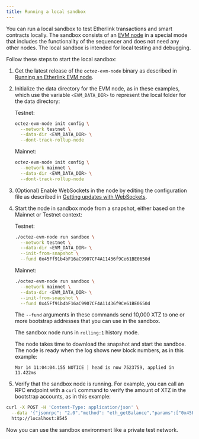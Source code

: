 ```yaml
---
title: Running a local sandbox
---
```


You can run a local sandbox to test Etherlink transactions and smart contracts locally.
The sandbox consists of an [EVM node](/network/evm-nodes) in a special mode that includes the functionality of the sequencer and does not need any other nodes.
The local sandbox is intended for local testing and debugging.

Follow these steps to start the local sandbox:

1. Get the latest release of the `octez-evm-node` binary as described in [Running an Etherlink EVM node](/network/evm-nodes).

1. Initialize the data directory for the EVM node, as in these examples, which use the variable `<EVM_DATA_DIR>` to represent the local folder for the data directory:

   Testnet:

   ```bash
   octez-evm-node init config \
     --network testnet \
     --data-dir <EVM_DATA_DIR> \
     --dont-track-rollup-node
   ```

   Mainnet:

   ```bash
   octez-evm-node init config \
     --network mainnet \
     --data-dir <EVM_DATA_DIR> \
     --dont-track-rollup-node
   ```

1. (Optional) Enable WebSockets in the node by editing the configuration file as described in [Getting updates with WebSockets](/building-on-etherlink/websockets).

1. Start the node in sandbox mode from a snapshot, either based on the Mainnet or Testnet context:

   Testnet:

   ```bash
   ./octez-evm-node run sandbox \
     --network testnet \
     --data-dir <EVM_DATA_DIR> \
     --init-from-snapshot \
     --fund 0x45Ff91b4bF16aC9907CF4A11436f9Ce61BE0650d
   ```

   Mainnet:

   ```bash
   ./octez-evm-node run sandbox \
     --network mainnet \
     --data-dir <EVM_DATA_DIR> \
     --init-from-snapshot \
     --fund 0x45Ff91b4bF16aC9907CF4A11436f9Ce61BE0650d
   ```

   The `--fund` arguments in these commands send 10,000 XTZ to one or more bootstrap addresses that you can use in the sandbox.

   The sandbox node runs in `rolling:1` history mode.

   The node takes time to download the snapshot and start the sandbox.
   The node is ready when the log shows new block numbers, as in this example:

   ```
   Mar 14 11:04:04.155 NOTICE │ head is now 7523759, applied in 11.422ms
   ```

1. Verify that the sandbox node is running.
For example, you can call an RPC endpoint with a `curl` command to verify the amount of XTZ in the bootstrap accounts, as in this example:

```bash
curl -X POST -H 'Content-Type: application/json' \
  --data '{"jsonrpc": "2.0","method": "eth_getBalance","params":["0x45Ff91b4bF16aC9907CF4A11436f9Ce61BE0650d"],"id": 1}' \
  http://localhost:8545
```

Now you can use the sandbox environment like a private test network.
